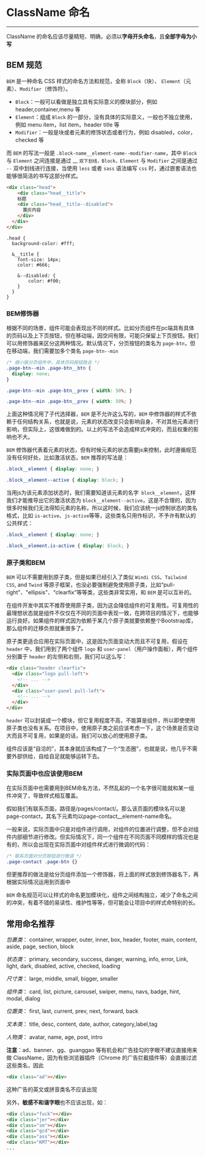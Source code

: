 # ClassName 命名

---

ClassName 的命名应该尽量精短、明确，必须以**字母开头命名**，且**全部字母为小写**

## BEM 规范

`BEM` 是一种命名 CSS 样式的命名方法和规范，全称 `Block`（块）、 `Element`（元素）、`Modifier`（修饰符）。

- `Block`：一般可以看做是独立具有实际意义的模块部分，例如 header,container,menu 等
- `Element`：组成 `Block` 的一部分，没有具体的实际意义，一般也不独立使用，例如 menu item，list item，header title 等
- `Modifier`：一般是块或者元素的修饰状态或者行为，例如 disabled，color，checked 等

而 `BEM` 的写法一般是 `.block-name__element-name--modifier-name`，其中 `Block` 与 `Element` 之间连接是通过 __ `双下划线，Block，Element` 与 `Modifier` 之间是通过 `--` 双中划线进行连接，当使用 `less` 或者 `sass` 语法编写 `css` 时，通过嵌套语法也能够很简洁的书写这部分样式。

```html
<div class="head">
    <div class="head__title">
    标题
    <div class="head__title--disabled">
      置灰内容
    </div>
  </div>
</div>
```

```less
.head {
  background-color: #fff;

  &__title {
    font-size: 14px;
    color: #666;

    &--disabled: {
        color: #f00;
    }
  }
}
```

### BEM修饰器

根据不同的场景，组件可能会表现出不同的样式。比如分页组件在pc端具有具体的页码以及上下页按钮，但在移动端，因空间有限，可能只保留上下页按钮。我们可以用修饰器来区分这两种情况。默认情况下，分页按钮的类名为 `page-btn`，但在移动端，我们需要加多个类名 `page-btn--min`

```css
/* 缩小版分页组件中，具体页码按钮隐去 */
.page-btn--min .page-btn__btn {
  display: none;
}

.page-btn--min .page-btn__prev { width: 50%; }

.page-btn--min .page-btn__prev { width: 50%; }
```

上面这种情况用了子代选择器，`BEM` 是不允许这么写的，`BEM` 中修饰器的样式不依赖于任何结构关系，也就是说，元素的状态改变只会影响自身，不对其他元素进行影响，但实际上，这很难做到的。以上的写法不会造成样式冲突的，而且权重的影响也不大。

`BEM` 修饰器代表着元素的状态，但有时候元素的状态需要js来控制，此时遵循规范没有任何好处，比如激活状态，`BEM` 推荐的写法是：

```css
.block__element { display: none; }

.block__element--active { display: block; }
```

当用js为该元素添加状态时，我们需要知道该元素的名字` block__element`，这样我们才能推导出它的激活状态为 `block__element--active`，这是不合理的，因为很多时候我们无法得知元素的名称，所以这时候，我们应该统一js控制状态的类名格式，比如 `is-active`、`js-active`等等，这些类名只用作标识，不予许有默认的公共样式：

```css
.block__element { display: none; }

.block__element.is-active { display: block; }
```

### 原子类和BEM

`BEM` 可以不需要用到原子类，但是如果已经引入了类似 `Windi CSS`、`Tailwind CSS`, and `Twind` 等原子框架，也没必要强制避免使用原子类，比如“pull-right”、"ellipsis"、“clearfix”等等类，这些类非常实用，和 `BEM` 是可以互补的。

在组件开发中其实不推荐使用原子类，因为这会降低组件的可复用性。可复用性的最理想状态就是组件不仅仅在不同的页面中表现一致，在跨项目的情况下，也能够运行良好。如果组件的样式因为依赖于某几个原子类就要依赖整个Bootstrap库，那么组件的迁移负担就重很多了。

原子类更适合应用在实际页面中，这是因为页面变动大而且不可复用，假设在 `header` 中，我们用到了两个组件 `logo` 和 `user-panel`（用户操作面板），两个组件分别置于 `header` 的左侧和右侧，我们可以这么写：

```html
<div class="header clearfix">
  <div class="logo pull-left">
    <!-- ... -->
  </div>
  <div class="user-panel pull-left">
    <!-- ... -->
  </div>
</div>
```

`header` 可以封装成一个模块，但它复用程度不高，不能算是组件，所以即使使用原子类也没有关系。在项目中，使用原子类之前应该考虑一下，这个场景是否变动大而且不可复用，如果是的话，我们可以放心的使用原子类。

组件应该是“自洽的”，其本身就应该构成了一个“生态圈”，也就是说，他几乎不需要外部供给，自给自足就能够运转下去。

### 实际页面中也应该使用BEM

在实际页面中也需要用到BEM命名方法，不然乱起的一个名字很可能就和某一组件冲突了，导致样式相互覆盖。

假如我们有联系页面，路径是/pages/contact/。那么该页面的模块名可以是page-contact，其名下元素均以page-contact__element-name命名。

一般来说，实际页面中只是对组件进行调用，对组件的位置进行调整，但不会对组件内部细节进行修改。但实际情况下，同一个组件在不同页面不同模样的情况也是有的，所以会出现在实际页面中对组件样式进行微调的代码：

```css
/* 联系页面对分页按钮进行微调 */
.page-contact .page-btn {}
```

但更推荐的做法是给分页组件添加一个修饰器，将上面的样式放到修饰器名下，再根据实际情况运用到页面中

`BEM` 命名规范可以让样式的命名更加模块化，组件之间结构独立，减少了命名之间的冲突，有着不错的易读性、维护性等等，但可能会让项目中的样式命特别的长。

## 常用命名推荐

_包裹类_： container, wrapper, outer, inner, box, header, footer, main, content, aside, page, section, block

_状态类_： primary, secondary, success, danger, warning, info, error, Link, light, dark, disabled, active, checked, loading

_尺寸类_： large, middle, small, bigger, smaller

_组件类_： card, list, picture, carousel, swiper, menu, navs, badge, hint, modal, dialog

_位置类_： first, last, current, prev, next, forward, back

_文本类_： title, desc, content, date, author, category,label,tag

_人物类_： avatar, name, age, post, intro

**注意**：ad、banner、gg、guanggao 等有机会和广告挂勾的字眼不建议直接用来做 ClassName，因为有些浏览器插件（Chrome 的广告拦截插件等）会直接过滤这些类名，因此

```html
<div class="ad"></div>
```

这种广告的英文或拼音类名不应该出现

另外，**敏感不和谐字眼**也不应该出现，如：

```html
<div class="fuck"></div>
<div class="jer"></div>
<div class="sm"></div>
<div class="gcd"></div>
<div class="ass"></div>
<div class="KMT"></div>
...
```
